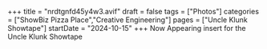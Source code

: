 +++
title = "nrdtgnfd45y4w3.avif"
draft = false
tags = ["Photos"]
categories = ["ShowBiz Pizza Place","Creative Engineering"]
pages = ["Uncle Klunk Showtape"]
startDate = "2024-10-15"
+++
Now Appearing insert for the Uncle Klunk Showtape
